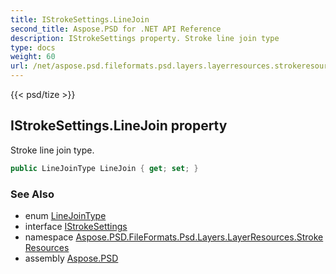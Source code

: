 ```yaml
---
title: IStrokeSettings.LineJoin
second_title: Aspose.PSD for .NET API Reference
description: IStrokeSettings property. Stroke line join type
type: docs
weight: 60
url: /net/aspose.psd.fileformats.psd.layers.layerresources.strokeresources/istrokesettings/linejoin/
---
```

{{< psd/tize >}}
## IStrokeSettings.LineJoin property

Stroke line join type.

```csharp
public LineJoinType LineJoin { get; set; }
```

### See Also

* enum [LineJoinType](../../linejointype/)
* interface [IStrokeSettings](../)
* namespace [Aspose.PSD.FileFormats.Psd.Layers.LayerResources.StrokeResources](../../istrokesettings/)
* assembly [Aspose.PSD](../../../)


